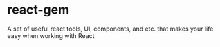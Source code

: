 # react-gem
A set of useful react tools, UI, components, and etc. that makes your life easy when working with React
